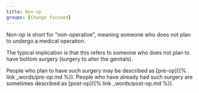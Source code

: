 ```yaml
---
title: Non-op
groups: [Change focused]
---
```


Non-op is short for "non-operative", meaning someone who does not plan to undergo a medical operation.

The typical implication is that this refers to someone who does not plan to have bottom surgery (surgery to alter the genitals).

People who plan to have such surgery may be described as [pre-op]({% link _words/pre-op.md %}). People who have already had such surgery are sometimes described as [post-op]({% link _words/post-op.md %}).